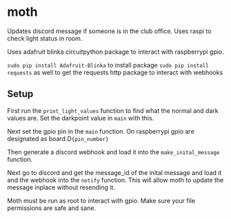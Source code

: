 # moth
Updates discord message if someone is in the club office.  Uses raspi to check light status in room.


Uses adafruit blinka circuitpython package to interact with raspberrypi gpio.

`sudo pip install Adafruit-Blinka`  to install package
`sudo pip install requests` as well to get the requests http package to interact with webhooks

## Setup

First run the `print_light_values` function to find what the normal and dark values are.  Set the darkpoint value in `main` with this.

Next set the gpio pin in the `main` function.  On raspberrypi gpio are designated as board.D`{pin_number}`  

Then generate a discord webhook and load it into the `make_inital_message` function.  

Next go to discord and get the message_id of the inital message and load it and the webhook into the `notify` function.  This will allow moth to update the message inplace without resending it.




Moth must be run as root to interact with gpio.  Make sure your file permissions are safe and sane.
